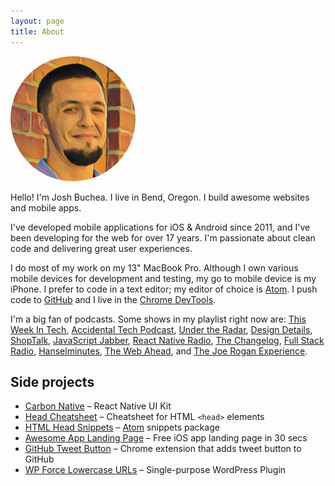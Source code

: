 ```yaml
---
layout: page
title: About
---
```


<img src="/public/img/josh-proq-prisma-head.jpg" width="200" height="auto" style="margin-left: auto; margin-right: auto; border-radius: 50%;">

Hello! I'm Josh Buchea. I live in Bend, Oregon. I build awesome websites and mobile apps.

I've developed mobile applications for iOS & Android since 2011, and I've been developing for the web for over 17 years. I'm passionate about clean code and delivering great user experiences.

I do most of my work on my 13&quot; MacBook Pro. Although I own various mobile devices for development and testing, my go to mobile device is my iPhone. I prefer to code in a text editor; my editor of choice is [Atom](https://atom.io/). I push code to [GitHub](https://github.com/joshbuchea) and I live in the [Chrome DevTools](https://developers.google.com/chrome-developer-tools/).

I'm a big fan of podcasts. Some shows in my playlist right now are: [This Week In Tech](http://twit.tv/twit), [Accidental Tech Podcast](http://atp.fm/), [Under the Radar](https://www.relay.fm/radar), [Design Details](http://www.designdetails.fm/), [ShopTalk](http://shoptalkshow.com/), [JavaScript Jabber](http://devchat.tv/js-jabber/), [React Native Radio](https://itunes.apple.com/podcast/react-native-radio/id1058647602?mt=2), [The Changelog](https://changelog.com/podcast/), [Full Stack Radio](http://www.fullstackradio.com/), [Hanselminutes](http://hanselminutes.com/), [The Web Ahead](http://5by5.tv/webahead), and [The Joe Rogan Experience](http://joerogan.net/podcasts/).

## Side projects

- [Carbon Native](https://github.com/carbon-native/carbon-native) – React Native UI Kit
- [Head Cheatsheet](https://github.com/joshbuchea/HEAD) – Cheatsheet for HTML `<head>` elements
- [HTML Head Snippets](https://atom.io/packages/html-head-snippets) – [Atom](https://atom.io/) snippets package
- [Awesome App Landing Page](https://github.com/joshbuchea/awesome-app-landing-page) – Free iOS app landing page in 30 secs
- [GitHub Tweet Button](https://github.com/joshbuchea/github-tweet-button) – Chrome extension that adds tweet button to GitHub
- [WP Force Lowercase URLs](https://github.com/joshbuchea/wp-force-lowercase-urls) – Single-purpose WordPress Plugin
